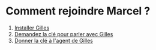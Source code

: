 # Comment rejoindre Marcel ? 

1. [Installer Gilles](1_installer_gilles.md)
2. [Demandez la clé pour parler avec Gilles](2_demander_la_cle_gilles.md)
3. [Donner la clé à l'agent de Gilles](3_donner_la_cle_agent.md)
